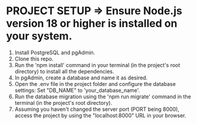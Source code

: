 # PROJECT SETUP => Ensure Node.js version 18 or higher is installed on your system.

1) Install PostgreSQL and pgAdmin.
2) Clone this repo.
3) Run the 'npm install' command in your terminal (in the project's root directory) to install all the dependencies.
4) In pgAdmin, create a database and name it as desired.
5) Open the .env file in the project folder and configure the database settings: Set "DB_NAME" to 'your_database_name'.
6) Run the database migration using the 'npm run migrate' command in the terminal (in the project's root directory).
7) Assuming you haven't changed the server port (PORT being 8000), access the project by using the "localhost:8000" URL in your browser.

